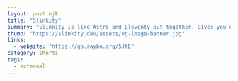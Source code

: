 ```yaml
---
layout: post.njk
title: "Slinkity"
summary: "Slinkity is like Astro and Eleventy put together. Gives you easy access to React, Vue or Svelte easily inside Eleventy. Hydrates progressively with Snowpack. https:/go.raybo.org/5JtE Dang it I'm sold already!!! Now I need several weeks to re-write raybo.org. There goes my social life."
thumb: "https://slinkity.dev/assets/og-image-banner.jpg"
links:
  - website: "https://go.raybo.org/5JtE"
category: shorts
tags:
  - external
---
```

